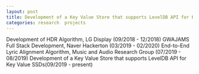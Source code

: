 ```yaml
---
layout: post
title: Development of a Key Value Store that supports LevelDB API for KV SSDs
categories: research  projects 
---
```


Development of HDR Algorithm, LG Display (09/2018 - 12/2018)
GWAJAMS Full Stack Development, Naver Hackerton (03/2019 - 02/2020)
End-to-End Lyric Alignment Algorithm, Music and Audio Research Group (07/2019 - 08/2019)
Development of a Key Value Store that supports LevelDB API for Key Value SSDs(09/2019 - present)